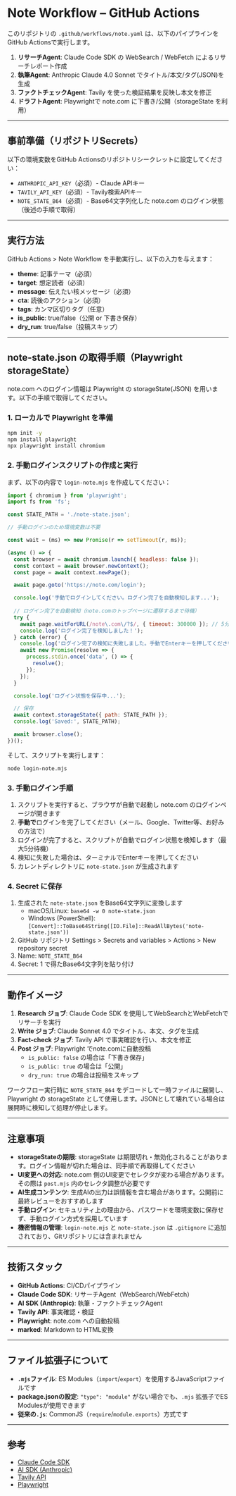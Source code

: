 # Note Workflow – GitHub Actions

このリポジトリの `.github/workflows/note.yaml` は、以下のパイプラインをGitHub Actionsで実行します。

1) **リサーチAgent**: Claude Code SDK の WebSearch / WebFetch によるリサーチレポート作成
2) **執筆Agent**: Anthropic Claude 4.0 Sonnet でタイトル/本文/タグ(JSON)を生成
3) **ファクトチェックAgent**: Tavily を使った検証結果を反映し本文を修正
4) **ドラフトAgent**: Playwrightで note.com に下書き/公開（storageState を利用）

---

## 事前準備（リポジトリSecrets）

以下の環境変数をGitHub Actionsのリポジトリシークレットに設定してください：

- `ANTHROPIC_API_KEY`（必須）- Claude APIキー
- `TAVILY_API_KEY`（必須）- Tavily検索APIキー
- `NOTE_STATE_B64`（必須）- Base64文字列化した note.com のログイン状態（後述の手順で取得）

---

## 実行方法

GitHub Actions > Note Workflow を手動実行し、以下の入力を与えます：

- **theme**: 記事テーマ（必須）
- **target**: 想定読者（必須）
- **message**: 伝えたい核メッセージ（必須）
- **cta**: 読後のアクション（必須）
- **tags**: カンマ区切りタグ（任意）
- **is_public**: true/false（公開 or 下書き保存）
- **dry_run**: true/false（投稿スキップ）

---

## note-state.json の取得手順（Playwright storageState）

note.com へのログイン情報は Playwright の storageState(JSON) を用います。以下の手順で取得してください。

### 1. ローカルで Playwright を準備

```bash
npm init -y
npm install playwright
npx playwright install chromium
```

### 2. 手動ログインスクリプトの作成と実行

まず、以下の内容で `login-note.mjs` を作成してください：

```javascript
import { chromium } from 'playwright';
import fs from 'fs';

const STATE_PATH = './note-state.json';

// 手動ログインのため環境変数は不要

const wait = (ms) => new Promise(r => setTimeout(r, ms));

(async () => {
  const browser = await chromium.launch({ headless: false });
  const context = await browser.newContext();
  const page = await context.newPage();

  await page.goto('https://note.com/login');

  console.log('手動でログインしてください。ログイン完了を自動検知します...');
  
  // ログイン完了を自動検知（note.comのトップページに遷移するまで待機）
  try {
    await page.waitForURL(/note\.com\/?$/, { timeout: 300000 }); // 5分待機
    console.log('ログイン完了を検知しました！');
  } catch (error) {
    console.log('ログイン完了の検知に失敗しました。手動でEnterキーを押してください。');
    await new Promise(resolve => {
      process.stdin.once('data', () => {
        resolve();
      });
    });
  }

  console.log('ログイン状態を保存中...');

  // 保存
  await context.storageState({ path: STATE_PATH });
  console.log('Saved:', STATE_PATH);

  await browser.close();
})();
```

そして、スクリプトを実行します：

```bash
node login-note.mjs
```

### 3. 手動ログイン手順

1. スクリプトを実行すると、ブラウザが自動で起動し note.com のログインページが開きます
2. **手動で**ログインを完了してください（メール、Google、Twitter等、お好みの方法で）
3. ログインが完了すると、スクリプトが自動でログイン状態を検知します（最大5分待機）
4. 検知に失敗した場合は、ターミナルでEnterキーを押してください
5. カレントディレクトリに `note-state.json` が生成されます

### 4. Secret に保存

1. 生成された `note-state.json` をBase64文字列に変換します
   - macOS/Linux: `base64 -w 0 note-state.json`
   - Windows (PowerShell): `[Convert]::ToBase64String([IO.File]::ReadAllBytes('note-state.json'))`
2. GitHub リポジトリ Settings > Secrets and variables > Actions > New repository secret
3. Name: `NOTE_STATE_B64`
4. Secret: 1 で得たBase64文字列を貼り付け

---

## 動作イメージ

1. **Research ジョブ**: Claude Code SDK を使用してWebSearchとWebFetchでリサーチを実行
2. **Write ジョブ**: Claude Sonnet 4.0 でタイトル、本文、タグを生成
3. **Fact-check ジョブ**: Tavily API で事実確認を行い、本文を修正
4. **Post ジョブ**: Playwright でnote.comに自動投稿
   - `is_public: false` の場合は「下書き保存」
   - `is_public: true` の場合は「公開」
   - `dry_run: true` の場合は投稿をスキップ

ワークフロー実行時に `NOTE_STATE_B64` をデコードして一時ファイルに展開し、Playwright の storageState として使用します。JSONとして壊れている場合は展開時に検知して処理が停止します。

---

## 注意事項

- **storageStateの期限**: storageState は期限切れ・無効化されることがあります。ログイン情報が切れた場合は、同手順で再取得してください
- **UI変更への対応**: note.com 側のUI変更でセレクタが変わる場合があります。その際は `post.mjs` 内のセレクタ調整が必要です
- **AI生成コンテンツ**: 生成AIの出力は誤情報を含む場合があります。公開前に最終レビューをおすすめします
- **手動ログイン**: セキュリティ上の理由から、パスワードを環境変数に保存せず、手動ログイン方式を採用しています
- **機密情報の管理**: `login-note.mjs` と `note-state.json` は `.gitignore` に追加されており、Gitリポジトリには含まれません

---

## 技術スタック

- **GitHub Actions**: CI/CDパイプライン
- **Claude Code SDK**: リサーチAgent（WebSearch/WebFetch）
- **AI SDK (Anthropic)**: 執筆・ファクトチェックAgent
- **Tavily API**: 事実確認・検証
- **Playwright**: note.com への自動投稿
- **marked**: Markdown to HTML変換

---

## ファイル拡張子について

- **`.mjs`ファイル**: ES Modules（`import`/`export`）を使用するJavaScriptファイルです
- **package.jsonの設定**: `"type": "module"` がない場合でも、`.mjs` 拡張子でES Modulesが使用できます
- **従来の`.js`**: CommonJS（`require`/`module.exports`）方式です

---

## 参考

- [Claude Code SDK](https://github.com/anthropics/anthropic-claude-code)
- [AI SDK (Anthropic)](https://sdk.vercel.ai/docs)
- [Tavily API](https://docs.tavily.com/)
- [Playwright](https://playwright.dev/)
